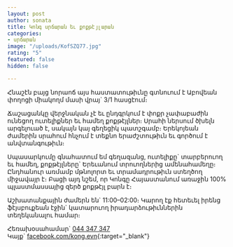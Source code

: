 ```yaml
---
layout: post
author: sonata
title: Կոնգ սրճարան եւ քոքթէյլարան
categories:
- սրճարան
image: "/uploads/KofSZQ77.jpg"
rating: "5"
featured: false
hidden: false

---
```

Հնաշէն բայց նորաոճ այս հաստատութիւնը գտնուում է Աբովեան փողոցի միակողմ մասի վրայ\` 3/1 հասցէում։

Ճաշացանկը վերջնական չէ եւ ընդգրկում է փոքր չափաբաժին ունեցող ուտելիքներ եւ համեղ քոքթէյլներ։ Սրահի ներսում ծխելն արգելուած է, սակայն կայ գեղեցիկ պատշգամբ։ Երեկոյեան ժամերին սրահում հնչում է տեքնո երաժշտութիւն եւ գործում է անվտանգութիւն։

Սպասարկումը գնահատում եմ գեղազանց, ուտելիքը\` տարբերուող եւ համեղ, քոքթէյլները\` Երեւանում տրուողներից ամենահամեղը։ Ընդհանուր առմամբ մթնոլորտ եւ տրամադրութիւն ստեղծող միջավայր է։ Բացի այդ նշեմ, որ Կոնգը Հայաստանում առաջին 100% պլաստմասսայից զերծ քոքթէյլ բարն է։

Աշխատանքային ժամերն են\` 11:00–02:00։ Կարող էք հետեւել իրենց ֆէյսբուքեան էջին\` կատարուող իրադարձութիւններին տեղեկանալու համար։

Հեռախօսահամար\` [044 347 347](tel:+37444347347 "Հեռախօսահամար")  
Կայք\` [facebook.com/kong.evn](https://www.facebook.com/kong.evn "Կայք"){:target="_blank"}